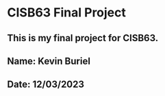 # CISB63 Final Project

## This is my final project for CISB63.

## Name: Kevin Buriel

## Date: 12/03/2023
